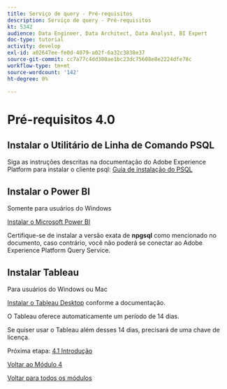 ```yaml
---
title: Serviço de query - Pré-requisitos
description: Serviço de query - Pré-requisitos
kt: 5342
audience: Data Engineer, Data Architect, Data Analyst, BI Expert
doc-type: tutorial
activity: develop
exl-id: a02647ee-fe0d-4079-a02f-6a32c3838e37
source-git-commit: cc7a77c4dd380ae1bc23dc75608e8e2224dfe78c
workflow-type: tm+mt
source-wordcount: '142'
ht-degree: 0%

---
```


# Pré-requisitos 4.0

## Instalar o Utilitário de Linha de Comando PSQL

Siga as instruções descritas na documentação do Adobe Experience Platform para instalar o cliente psql:
[Guia de instalação do PSQL](https://experienceleague.adobe.com/docs/experience-platform/query/clients/psql.html)

## Instalar o Power BI

Somente para usuários do Windows

[Instalar o Microsoft Power BI](https://experienceleague.adobe.com/docs/experience-platform/query/clients/power-bi.html)

Certifique-se de instalar a versão exata de **npgsql** como mencionado no documento, caso contrário, você não poderá se conectar ao Adobe Experience Platform Query Service.

## Instalar Tableau

Para usuários do Windows ou Mac

[Instalar o Tableau Desktop](https://experienceleague.adobe.com/docs/experience-platform/query/clients/tableau.html) conforme a documentação.

O Tableau oferece automaticamente um período de 14 dias.

Se quiser usar o Tableau além desses 14 dias, precisará de uma chave de licença.

Próxima etapa: [4.1 Introdução](./ex1.md)

[Voltar ao Módulo 4](./query-service.md)

[Voltar para todos os módulos](../../overview.md)
